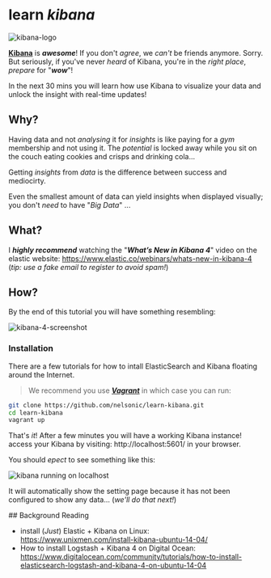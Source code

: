 # learn *kibana*

![kibana-logo](https://cloud.githubusercontent.com/assets/194400/10302959/2fb98d1a-6c08-11e5-9a64-69594fff14da.png)

[**Kibana**](https://www.elastic.co/products/kibana) is ***awesome***!
If you don't *agree*, we *can't* be friends anymore.
Sorry.  
But seriously, if you've never *heard* of Kibana,
you're in the *right place*, *prepare* for "***wow***"!

In the next 30 mins you will learn how use Kibana to visualize your data and unlock the insight with real-time updates!

## Why?

Having data and not *analysing* it for *insights* is like
paying for a *gym* membership and not using it.
The *potential* is locked away while you sit on the couch
eating cookies and crisps and drinking cola...

Getting *insights* from *data* is the difference between
success and mediocirty.


Even the smallest amount of data can yield insights
when displayed visually; you don't *need* to have "*Big Data*" ...

## What?

I ***highly recommend*** watching the "***What’s New in Kibana 4***" video
on the elastic website: https://www.elastic.co/webinars/whats-new-in-kibana-4
(*tip: use a fake email to register to avoid spam!*)

## How?

By the end of this tutorial you will have something resembling:

![kibana-4-screenshot](https://cloud.githubusercontent.com/assets/194400/10303313/c27c089c-6c0a-11e5-92b9-c9b702b1ed39.png)

### Installation

There are a few tutorials for how to intall ElasticSearch and Kibana
floating around the Internet.

> We recommend you use [***Vagrant***](https://github.com/dwyl/learn-vagrant)
in which case you can run:

```sh
git clone https://github.com/nelsonic/learn-kibana.git
cd learn-kibana
vagrant up
```
That's *it*! After a few minutes you will have a working Kibana instance!
access your Kibana by visiting: http://localhost:5601/ in your browser.

You should *epect* to see something like this:

![kibana running on localhost](https://cloud.githubusercontent.com/assets/194400/10338354/822377dc-6cfd-11e5-8dce-2e3ed7d8f749.png)

It will automatically show the setting page because it has not been configured
to show any data... (*we'll do that next!*)



## Background Reading

+ install (*Just*) Elastic + Kibana on Linux: https://www.unixmen.com/install-kibana-ubuntu-14-04/
+ How to install Logstash + Kibana 4 on Digital Ocean:
https://www.digitalocean.com/community/tutorials/how-to-install-elasticsearch-logstash-and-kibana-4-on-ubuntu-14-04
